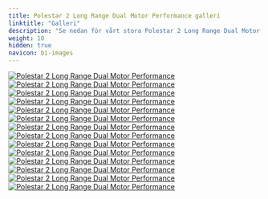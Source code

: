 ```yaml
---
title: Polestar 2 Long Range Dual Motor Performance galleri
linktitle: "Galleri"
description: "Se nedan för vårt stora Polestar 2 Long Range Dual Motor Performance-bildgalleri. Klicka på bilderna för högupplösta versioner."
weight: 10
hidden: true
navicon: bi-images
---
```

<!-- markdownlint-disable MD033 -->
<div class="row" id ="my-gallery">
	<div class="pswp-grid-item col-6 col-md-4">
		<a href="https://media.evkx.net/multimedia/models/polestar/2/2_long_range_dual_motor_performance/exteriore_3.jpg"
data-pswp-src="https://media.evkx.net/multimedia/models/polestar/2/2_long_range_dual_motor_performance/exteriore_3.jpg"
data-pswp-width="2953"
data-pswp-height="2215" 
target="_blank">
			<img src="https://media.evkx.net/multimedia/models/polestar/2/2_long_range_dual_motor_performance/exteriore_3_xst.jpg" alt="Polestar 2 Long Range Dual Motor Performance" class="img-fluid img-thumbnail" />
		</a>
	</div>
	<div class="pswp-grid-item col-6 col-md-4">
		<a href="https://media.evkx.net/multimedia/models/polestar/2/2_long_range_dual_motor_performance/exterior_1.jpg"
data-pswp-src="https://media.evkx.net/multimedia/models/polestar/2/2_long_range_dual_motor_performance/exterior_1.jpg"
data-pswp-width="3000"
data-pswp-height="2250" 
target="_blank">
			<img src="https://media.evkx.net/multimedia/models/polestar/2/2_long_range_dual_motor_performance/exterior_1_xst.jpg" alt="Polestar 2 Long Range Dual Motor Performance" class="img-fluid img-thumbnail" />
		</a>
	</div>
	<div class="pswp-grid-item col-6 col-md-4">
		<a href="https://media.evkx.net/multimedia/models/polestar/2/2_long_range_dual_motor_performance/exterior_2.jpg"
data-pswp-src="https://media.evkx.net/multimedia/models/polestar/2/2_long_range_dual_motor_performance/exterior_2.jpg"
data-pswp-width="3000"
data-pswp-height="1687" 
target="_blank">
			<img src="https://media.evkx.net/multimedia/models/polestar/2/2_long_range_dual_motor_performance/exterior_2_xst.jpg" alt="Polestar 2 Long Range Dual Motor Performance" class="img-fluid img-thumbnail" />
		</a>
	</div>
	<div class="pswp-grid-item col-6 col-md-4">
		<a href="https://media.evkx.net/multimedia/models/polestar/2/2_long_range_dual_motor_performance/exterior_4.jpg"
data-pswp-src="https://media.evkx.net/multimedia/models/polestar/2/2_long_range_dual_motor_performance/exterior_4.jpg"
data-pswp-width="3000"
data-pswp-height="2250" 
target="_blank">
			<img src="https://media.evkx.net/multimedia/models/polestar/2/2_long_range_dual_motor_performance/exterior_4_xst.jpg" alt="Polestar 2 Long Range Dual Motor Performance" class="img-fluid img-thumbnail" />
		</a>
	</div>
	<div class="pswp-grid-item col-6 col-md-4">
		<a href="https://media.evkx.net/multimedia/models/polestar/2/2_long_range_dual_motor_performance/frontseats_1.jpg"
data-pswp-src="https://media.evkx.net/multimedia/models/polestar/2/2_long_range_dual_motor_performance/frontseats_1.jpg"
data-pswp-width="3000"
data-pswp-height="1687" 
target="_blank">
			<img src="https://media.evkx.net/multimedia/models/polestar/2/2_long_range_dual_motor_performance/frontseats_1_xst.jpg" alt="Polestar 2 Long Range Dual Motor Performance" class="img-fluid img-thumbnail" />
		</a>
	</div>
	<div class="pswp-grid-item col-6 col-md-4">
		<a href="https://media.evkx.net/multimedia/models/polestar/2/2_long_range_dual_motor_performance/frontseats_2.jpg"
data-pswp-src="https://media.evkx.net/multimedia/models/polestar/2/2_long_range_dual_motor_performance/frontseats_2.jpg"
data-pswp-width="3000"
data-pswp-height="1675" 
target="_blank">
			<img src="https://media.evkx.net/multimedia/models/polestar/2/2_long_range_dual_motor_performance/frontseats_2_xst.jpg" alt="Polestar 2 Long Range Dual Motor Performance" class="img-fluid img-thumbnail" />
		</a>
	</div>
	<div class="pswp-grid-item col-6 col-md-4">
		<a href="https://media.evkx.net/multimedia/models/polestar/2/2_long_range_dual_motor_performance/frontseats_3.jpg"
data-pswp-src="https://media.evkx.net/multimedia/models/polestar/2/2_long_range_dual_motor_performance/frontseats_3.jpg"
data-pswp-width="3000"
data-pswp-height="1687" 
target="_blank">
			<img src="https://media.evkx.net/multimedia/models/polestar/2/2_long_range_dual_motor_performance/frontseats_3_xst.jpg" alt="Polestar 2 Long Range Dual Motor Performance" class="img-fluid img-thumbnail" />
		</a>
	</div>
	<div class="pswp-grid-item col-6 col-md-4">
		<a href="https://media.evkx.net/multimedia/models/polestar/2/2_long_range_dual_motor_performance/headlights_1.jpg"
data-pswp-src="https://media.evkx.net/multimedia/models/polestar/2/2_long_range_dual_motor_performance/headlights_1.jpg"
data-pswp-width="3000"
data-pswp-height="1766" 
target="_blank">
			<img src="https://media.evkx.net/multimedia/models/polestar/2/2_long_range_dual_motor_performance/headlights_1_xst.jpg" alt="Polestar 2 Long Range Dual Motor Performance" class="img-fluid img-thumbnail" />
		</a>
	</div>
	<div class="pswp-grid-item col-6 col-md-4">
		<a href="https://media.evkx.net/multimedia/models/polestar/2/2_long_range_dual_motor_performance/interior_1.jpg"
data-pswp-src="https://media.evkx.net/multimedia/models/polestar/2/2_long_range_dual_motor_performance/interior_1.jpg"
data-pswp-width="3000"
data-pswp-height="2250" 
target="_blank">
			<img src="https://media.evkx.net/multimedia/models/polestar/2/2_long_range_dual_motor_performance/interior_1_xst.jpg" alt="Polestar 2 Long Range Dual Motor Performance" class="img-fluid img-thumbnail" />
		</a>
	</div>
	<div class="pswp-grid-item col-6 col-md-4">
		<a href="https://media.evkx.net/multimedia/models/polestar/2/2_long_range_dual_motor_performance/main_1.jpg"
data-pswp-src="https://media.evkx.net/multimedia/models/polestar/2/2_long_range_dual_motor_performance/main_1.jpg"
data-pswp-width="3000"
data-pswp-height="2250" 
target="_blank">
			<img src="https://media.evkx.net/multimedia/models/polestar/2/2_long_range_dual_motor_performance/main_1_xst.jpg" alt="Polestar 2 Long Range Dual Motor Performance" class="img-fluid img-thumbnail" />
		</a>
	</div>
	<div class="pswp-grid-item col-6 col-md-4">
		<a href="https://media.evkx.net/multimedia/models/polestar/2/2_long_range_dual_motor_performance/screens_1.jpg"
data-pswp-src="https://media.evkx.net/multimedia/models/polestar/2/2_long_range_dual_motor_performance/screens_1.jpg"
data-pswp-width="3000"
data-pswp-height="2250" 
target="_blank">
			<img src="https://media.evkx.net/multimedia/models/polestar/2/2_long_range_dual_motor_performance/screens_1_xst.jpg" alt="Polestar 2 Long Range Dual Motor Performance" class="img-fluid img-thumbnail" />
		</a>
	</div>
	<div class="pswp-grid-item col-6 col-md-4">
		<a href="https://media.evkx.net/multimedia/models/polestar/2/2_long_range_dual_motor_performance/screens_2.jpg"
data-pswp-src="https://media.evkx.net/multimedia/models/polestar/2/2_long_range_dual_motor_performance/screens_2.jpg"
data-pswp-width="3000"
data-pswp-height="2249" 
target="_blank">
			<img src="https://media.evkx.net/multimedia/models/polestar/2/2_long_range_dual_motor_performance/screens_2_xst.jpg" alt="Polestar 2 Long Range Dual Motor Performance" class="img-fluid img-thumbnail" />
		</a>
	</div>
	<div class="pswp-grid-item col-6 col-md-4">
		<a href="https://media.evkx.net/multimedia/models/polestar/2/2_long_range_dual_motor_performance/secondrowseats_1.jpg"
data-pswp-src="https://media.evkx.net/multimedia/models/polestar/2/2_long_range_dual_motor_performance/secondrowseats_1.jpg"
data-pswp-width="3000"
data-pswp-height="2250" 
target="_blank">
			<img src="https://media.evkx.net/multimedia/models/polestar/2/2_long_range_dual_motor_performance/secondrowseats_1_xst.jpg" alt="Polestar 2 Long Range Dual Motor Performance" class="img-fluid img-thumbnail" />
		</a>
	</div>
	<div class="pswp-grid-item col-6 col-md-4">
		<a href="https://media.evkx.net/multimedia/models/polestar/2/2_long_range_dual_motor_performance/secondrowseats_2.jpg"
data-pswp-src="https://media.evkx.net/multimedia/models/polestar/2/2_long_range_dual_motor_performance/secondrowseats_2.jpg"
data-pswp-width="3000"
data-pswp-height="2250" 
target="_blank">
			<img src="https://media.evkx.net/multimedia/models/polestar/2/2_long_range_dual_motor_performance/secondrowseats_2_xst.jpg" alt="Polestar 2 Long Range Dual Motor Performance" class="img-fluid img-thumbnail" />
		</a>
	</div>
</div>
<script type="module">
  import PhotoSwipeLightbox from '/js/photoswipe-lightbox.esm.js';
    const lightbox = new PhotoSwipeLightbox({
       gallery: '#my-gallery',
        children: 'a',
        pswpModule: () => import('/js/photoswipe.esm.js')
    });
lightbox.init();
</script>
